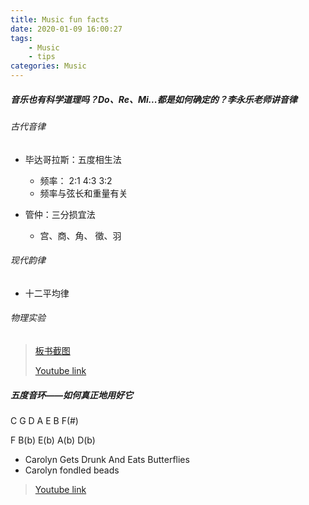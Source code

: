 ```yaml
---
title: Music fun facts
date: 2020-01-09 16:00:27
tags:
    - Music
    - tips
categories: Music
---
```


##### 音乐也有科学道理吗？Do、Re、Mi...都是如何确定的？李永乐老师讲音律

###### 古代音律

- 毕达哥拉斯：五度相生法
  - 频率： 2:1 4:3 3:2
  - 频率与弦长和重量有关

- 管仲：三分损宜法
  - 宫、商、角、 徵、羽

###### 现代韵律

- 十二平均律

###### 物理实验

> [板书截图](http://q3velv3hp.bkt.gdipper.com/github/blog/img/音乐也有科学道理吗.png)
>
> [Youtube link](https://www.youtube.com/watch?v=v5QlocAclXY)

##### 五度音环——如何真正地用好它

C G D A E B F(#)

F B(b) E(b) A(b) D(b)

- Carolyn Gets Drunk And Eats Butterflies
- Carolyn fondled beads

> [Youtube link](https://www.youtube.com/watch?v=d1aJ6HixSe0)